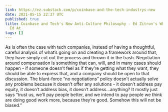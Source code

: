 ```yaml
---
link: https://ez.substack.com/p/coinbase-and-the-tech-industrys-new
date: 2021-05-15 22:37 UTC
published: true
title: Coinbase and Tech's New Anti-Culture Philosophy - Ed Zitron's Where's Your
  Ed At
tags: []
---
```


As is often the case with tech companies, instead of having a thoughtful, careful analysis of what’s going on and creating a framework around that, they have simply cut out the process and thrown it in the trash. Negotiation around compensation is something that can, will, and in many cases should happen - if someone doesn’t feel as if they’re getting what they want, they should be able to express that, and a company should be open to that discussion. The blunt-force “no negotiations” policy doesn’t actually solve any problems because it doesn’t offer any solutions - it doesn’t address pay equity, it doesn’t address bias, it doesn’t address…anything? It mostly just says “trust us, we’ll pay people better, and we intend to pay people we think are doing good work more, because they’re good. Somehow this will not be biased.”
